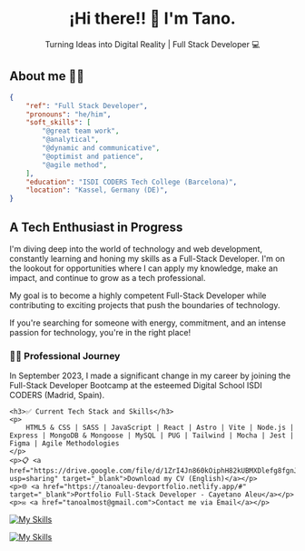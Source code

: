<html>
<body>
 <h1 align="center">¡Hi there!! 👋 I'm Tano.</h1>
<p align="center">Turning Ideas into Digital Reality | Full Stack Developer 💻</p>

  <h2>About me 🧑‍💻</h2>

  <p>

```json
{
    "ref": "Full Stack Developer",
    "pronouns": "he/him",
    "soft_skills": [
        "@great team work", 
        "@analytical",
        "@dynamic and communicative",
        "@optimist and patience",
        "@agile method",
    ],
    "education": "ISDI CODERS Tech College (Barcelona)",
    "location": "Kassel, Germany (DE)",
}
```
 <h2>A Tech Enthusiast in Progress</h2>
    <p>
        I'm diving deep into the world of technology and web development, constantly learning and honing my skills as a Full-Stack Developer. I'm on the lookout for opportunities where I can apply my knowledge, make an impact, and continue to grow as a tech professional.
    </p>
    <p>
        My goal is to become a highly competent Full-Stack Developer while contributing to exciting projects that push the boundaries of technology.
    </p>
    <p>
        If you're searching for someone with energy, commitment, and an intense passion for technology, you're in the right place!
    </p>
    <h3>👨‍💻 Professional Journey</h3>
    <p>
        In September 2023, I made a significant change in my career by joining the Full-Stack Developer Bootcamp at the esteemed Digital School ISDI CODERS (Madrid, Spain).
    </p>

    <h3>✅ Current Tech Stack and Skills</h3>
    <p>
        HTML5 & CSS | SASS | JavaScript | React | Astro | Vite | Node.js | Express | MongoDB & Mongoose | MySQL | PUG | Tailwind | Mocha | Jest | Figma | Agile Methodologies
    </p>
    <p>📋 <a href="https://drive.google.com/file/d/1ZrI4Jn860kOiphH82kUBMXDlefg8fgnJ/view?usp=sharing" target="_blank">Download my CV (English)</a></p>
    <p>🌐 <a href="https://tanoaleu-devportfolio.netlify.app/#" target="_blank">Portfolio Full-Stack Developer - Cayetano Aleu</a></p>
    <p>✉ <a href="tanoalmost@gmail.com">Contact me via Email</a></p>

  [![My Skills](https://skillicons.dev/icons?i=html,css,js,react,tailwind,sass,tailwind,vite,nodejs,express,mongodb,jest)](https://skillicons.dev)

  [![My Skills](https://skillicons.dev/icons?i=aws,netlify,vercel,git,github,vscode,figma,discord,bash,npm,linux,stackoverflow,macintosh)](https://skillicons.dev)

</body>
</html>

</body>
</html>

